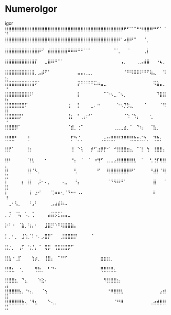 # NumeroIgor
igor
⣿⣿⣿⣿⣿⣿⣿⣿⣿⣿⣿⣿⣿⣿⣿⣿⣿⣿⣿⣿⣿⣿⣿⣿⣿⣿⣿⣿⣿⣿⣿⣿⣿⣿⣿⡿⠟⠋⠉⠉⠛⠻⢿⣿⠿⠛⠋⠁⠈⠙
⣿⣿⣿⣿⣿⣿⣿⣿⣿⣿⣿⣿⣿⢿⣿⣿⣿⣿⣿⣿⣿⣿⣿⣿⣿⣿⣿⣿⣿⣿⣿⣿⣿⣿⡿⠁⠴⣿⠟⠉⠀⠀⠈⡀⠀⠀⠀⠀⠀⠀
⣿⣿⣿⣿⣿⣿⣿⣿⣿⣿⡿⠋⠀⣾⣿⣿⣿⣿⣿⠿⠿⠿⠛⠛⠉⠉⠀⠀⠀⠀⠀⠀⠀⠉⢁⠀⠀⠈⠀⠀⠀⠀⢀⡇⠀⠀⠀⠀⠀⠀
⣿⣿⣿⣿⣿⣿⣿⣿⣿⡏⠀⠀⣀⣿⠿⠛⠉⠁⠀⠀⠀⠀⠀⠀⠀⠀⠀⠀⠀⠀⠀⠀⠀⠀⠀⢠⡀⠀⠀⠀⢀⣠⣾⣿⠀⠀⠐⢦⡀⠀
⣿⣿⣿⣿⣿⣿⣿⣿⣿⡀⣠⡾⠋⠁⠀⠀⠀⠀⠀⠀⠀⠀⣤⣤⣄⣀⡀⠀⠀⠀⠀⠀⠀⠀⠀⠀⠈⠛⠻⠿⠿⠟⠛⠋⢷⣄⠀⠀⠹⣦
⣿⣿⣿⣿⣿⣿⣿⣿⣿⠟⠁⠀⠀⠀⠀⠀⠀⠀⠀⠀⠀⠀⡟⠛⠛⠛⠛⠯⠶⣤⣀⠀⠀⠀⠀⠀⠀⠀⠀⠀⠀⠀⠀⠀⠀⠻⣷⣤⡀⠘
⣿⣿⣿⣿⣿⣿⣿⡿⠃⠀⠀⠀⠀⠀⠀⠀⠀⠀⠀⠀⠀⠀⡇⠀⠀⠀⠀⠀⠀⠀⠉⠑⠢⣀⠈⠢⡀⠀⠀⠀⠀⠀⠀⠀⠀⠀⠙⣿⣿⣷
⣿⣿⣿⣿⣿⣿⠏⠀⠀⠀⠀⠀⠀⠀⠀⠀⠀⠀⠀⢰⠀⠀⡇⠀⠀⠀⣀⠄⠒⠀⠀⠀⠀⠀⠑⠢⡙⡳⣄⠀⠀⠀⠈⠀⠀⠀⠀⠈⠻⣿
⣿⣿⣿⣿⡿⠃⠀⠀⠀⠀⠀⠀⠀⠀⠀⠀⠀⠀⠀⢸⡆⠀⠃⢀⡴⠚⠁⠀⠀⠀⠀⠀⠀⠀⠀⠀⠈⠱⠈⠳⡄⠀⠀⠀⢂⠀⠀⠀⠀⠘
⣿⣿⣿⡿⠁⠀⠀⠀⠀⠀⠀⠀⠀⠀⠀⠀⠀⠀⠀⠈⣾⡀⢐⠉⠀⠀⠀⠀⠀⠀⠀⠀⠀⢀⣀⣀⣴⡀⠁⠀⠙⢦⠀⠀⠈⣧⡀⠀⠀⠀
⣿⣿⣿⠃⠀⠀⠀⡇⠀⠀⠀⠀⠀⠀⠀⠀⠀⠀⠀⠀⡏⠳⡈⡀⠀⠀⠀⠀⠀⢀⣤⣶⣿⡿⠿⠽⠿⠿⣿⣷⣶⣌⡳⡀⠀⢹⣷⡄⠀⠀
⣿⡟⠁⠀⠀⠀⠀⣷⠀⠀⠀⠀⠀⠀⠀⠀⠀⠀⠀⠀⢸⠀⠑⢥⠀⠀⡾⠋⣰⡿⡟⠊⠀⠚⣿⣿⣿⣶⣄⠀⠉⢹⠀⢳⠀⢸⣿⣿⡄⠀
⣿⠇⠀⠀⠀⠀⠀⢹⣇⠀⠀⠀⠂⠀⠀⠀⠀⠀⠀⠀⠘⡄⠀⠈⠀⠈⠀⠰⢻⠋⠀⣀⣀⣠⣿⣿⣿⣿⣿⣇⠀⠈⠀⠀⢃⢘⡏⢿⣿⡄
⡿⠀⠀⠀⠀⠀⠀⣿⠈⠣⡀⠀⠀⠀⠀⠀⠀⠀⠀⠀⠀⢃⠀⠀⠀⠀⠀⠀⠋⠀⠀⢿⣿⣿⣿⣿⣿⡿⠟⠁⠀⠀⠀⠀⠘⣼⡇⠈⢿⣿
⡇⠀⠀⠀⠀⡆⠀⣿⠀⠀⡨⠂⠄⡀⠀⠀⠀⠠⣀⠀⠀⠘⡄⠀⠀⠀⠀⠀⠀⠀⠀⠈⠙⠻⠿⠛⠁⠀⠀⠀⠀⠀⠀⠀⠀⣿⠀⠀⠈⣿
⡇⠀⠀⠀⠀⠀⠀⢸⠀⣐⠊⠀⠀⠀⢉⠶⠶⢂⠈⠙⠒⠂⠠⠄⠀⠀⠀⠀⠀⠀⠀⠀⠀⠀⠀⠀⠀⠀⠀⠀⠀⠀⠀⠀⠀⠇⠀⠀⠀⠸
⠀⣀⠂⢣⡀⠀⠀⠘⣠⠃⠀⠀⠀⠀⣠⣴⣾⠷⠤⠀⠀⠀⠀⠀⠀⠀⠀⠀⠀⠀⠀⠀⠀⠀⠀⠀⠀⠀⠀⠀⠀⠀⠀⠀⠀⠀⠀⠀⠀⠀
⡀⡙⠀⠈⢧⠀⠡⡀⢉⠀⠀⠀⠀⣴⣿⡫⣋⣥⣤⣀⠀⠀⠀⠀⠀⠀⠀⠀⠀⠀⠀⠀⠀⠀⠀⠀⠀⠀⠀⠀⠀⠀⠀⠀⠀⠀⠀⠀⠀⠀
⡗⠃⠐⠀⠈⣷⡀⢳⡄⠂⠀⠀⣸⣿⡛⠑⠛⢿⣿⣿⣷⡄⠀⠀⠀⠀⠀⠀⠀⠀⠀⠀⠀⠀⠀⠀⠀⠀⠀⠀⠀⠀⠀⠀⠀⠀⠀⠀⠀⠀
⡇⡀⠂⡀⠀⣸⢱⡈⠇⠐⠄⡠⣿⡟⠁⠀⠀⣸⣿⣿⣿⡟⠀⠀⠀⠀⠈⠀⠀⠀⠀⠀⠀⠀⠀⠀⠀⠀⠀⠀⠀⠀⠀⠀⠀⠀⠀⠀⠀⠀
⣿⡐⡀⠀⢠⠏⠀⢳⡘⡄⠈⠀⢿⡿⠀⢻⣿⣿⣿⡿⠋⠀⠀⠀⠀⠀⠀⠀⠀⠀⠀⠀⠀⠀⠀⠀⠀⠀⠀⠀⠀⠀⠀⠀⠀⠀⠀⠀⠀⠀
⣿⣧⠐⢀⡏⠀⠀⠀⢳⡴⡀⠀⢸⣿⡄⠀⠉⠛⠋⠀⠀⠀⠀⠀⠀⠀⠀⠀⠀⣶⣶⣶⡀⠀⠀⠀⠀⠀⠀⠀⠀⠀⠀⠀⠀⠀⠀⠀⠀⠀
⣿⣿⣆⠀⠐⡀⠀⠀⠀⢻⣷⡀⠀⠃⠙⠂⠀⠀⠀⠀⠀⠀⠀⠀⠀⠀⠀⠀⠀⢿⣿⣿⣿⣄⠀⠀⠀⠀⠀⠀⠀⠀⠀⠀⠀⠀⠀⠀⠀⠀
⣿⣿⣿⣆⠀⠙⣄⠀⠀⠀⠱⣕⠄⠀⠀⠀⠀⠀⠀⠀⠀⠀⠀⠀⠀⠀⠀⠀⠀⠀⠻⣿⣿⣿⣦⠀⠀⠀⠀⠀⠀⠀⠀⠀⠀⠀⠀⠀⠀⣴
⣿⣿⣿⣿⣧⡀⠘⢦⡀⠀⠀⠈⢢⠀⠀⠀⠀⠀⠀⠀⠀⠀⠀⠀⠀⠀⠀⠀⠀⠀⠀⠘⠿⣿⣿⣇⠀⠀⠀⠀⠀⠀⠀⠀⠀⠀⠀⣠⣾⣿
⣿⣿⣿⣿⣿⣷⢄⠈⠻⣆⠀⠀⠀⠑⢄⡀⠀⠀⠀⠀⠀⠀⠀⠀⠀⠀⠀⠀⠀⠀⠀⠀⠀⠈⠛⠿⠀⠀⠀⠀⠀⠀⠀⠀⢀⣴⣾⣿⣿⣿
